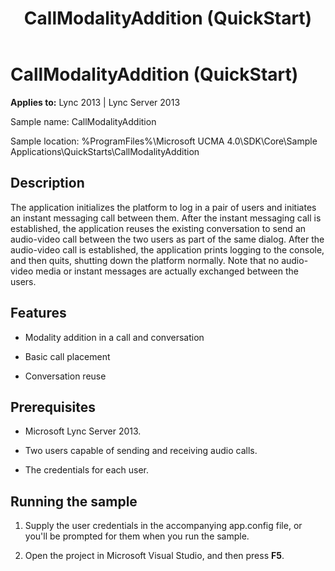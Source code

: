 ﻿---
title: CallModalityAddition (QuickStart)
TOCTitle: CallModalityAddition (QuickStart)
ms:assetid: 741ef143-e2d2-468d-8af1-0ec530ee933e
ms:mtpsurl: https://msdn.microsoft.com/library/Dn454814(v=office.15)
ms:contentKeyID: 57103638
ms.date: 07/25/2014
mtps_version: v=office.15
---

# CallModalityAddition (QuickStart)


**Applies to:** Lync 2013 | Lync Server 2013

  

Sample name: CallModalityAddition

Sample location: %ProgramFiles%\\Microsoft UCMA 4.0\\SDK\\Core\\Sample Applications\\QuickStarts\\CallModalityAddition

## Description

The application initializes the platform to log in a pair of users and initiates an instant messaging call between them. After the instant messaging call is established, the application reuses the existing conversation to send an audio-video call between the two users as part of the same dialog. After the audio-video call is established, the application prints logging to the console, and then quits, shutting down the platform normally. Note that no audio-video media or instant messages are actually exchanged between the users.

## Features

  - Modality addition in a call and conversation

  - Basic call placement

  - Conversation reuse

## Prerequisites

  - Microsoft Lync Server 2013.

  - Two users capable of sending and receiving audio calls.

  - The credentials for each user.

## Running the sample

1.  Supply the user credentials in the accompanying app.config file, or you'll be prompted for them when you run the sample.

2.  Open the project in Microsoft Visual Studio, and then press **F5**.

